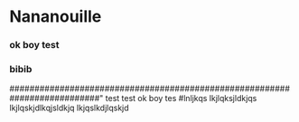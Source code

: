
# Nananouille

### ok boy test 

### bibib
##########################################################################"
test test 
ok boy tes  #lnljkqs
lkjlqksjldkjqs
lkjlqskjdlkqjsldkjq
lkjqslkdjlqskjd
